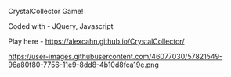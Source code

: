 CrystalCollector Game!

Coded with - JQuery, Javascript

Play here - https://alexcahn.github.io/CrystalCollector/


https://user-images.githubusercontent.com/46077030/57821549-96a80f80-7756-11e9-8dd8-4b10d8fca19e.png

